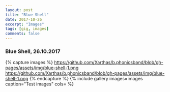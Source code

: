 ```yaml
---
layout: post
title: "Blue Shell"
date: 2017-10-26
excerpt: "Images"
tags: [gig, images]
comments: false
---
```


### Blue Shell, 26.10.2017


{% capture images %}
	https://github.com/Xarthas/b.phonicsband/blob/gh-pages/assets/img/blue-shell-1.png
	https://github.com/Xarthas/b.phonicsband/blob/gh-pages/assets/img/blue-shell-1.png
{% endcapture %}
{% include gallery images=images caption="Test images" cols= %}
